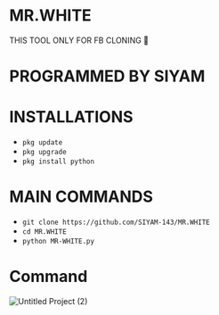 # MR.WHITE
THIS TOOL ONLY FOR FB CLONING 🥰 

# PROGRAMMED BY SIYAM

# INSTALLATIONS

- `pkg update`
- `pkg upgrade`
- `pkg install python`

# MAIN COMMANDS
- `git clone https://github.com/SIYAM-143/MR.WHITE`
- `cd MR.WHITE`
- `python MR-WHITE.py`


# Command
![Untitled Project (2)](https://i.postimg.cc/J0089MDw/IMG-20240301-221446.jpg)
